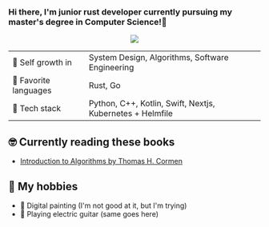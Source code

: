 ### Hi there, I'm junior rust developer currently pursuing my master's degree in Computer Science!👋
<p align="center">
<img src="https://github.com/cpprian/cpprian/blob/main/intro.gif" />
</p>

|  |  |
|---|---|
| 🌱 Self growth in | System Design, Algorithms, Software Engineering |
| 🥰 Favorite languages | Rust, Go |
| 🚀 Tech stack | Python, C++, Kotlin, Swift, Nextjs, Kubernetes + Helmfile |

## 🤓 Currently reading these books
  - [Introduction to Algorithms by Thomas H. Cormen](https://www.amazon.com/Introduction-Algorithms-3rd-MIT-Press/dp/0262033844)
  
## 💃 My hobbies
- 🎨 Digital painting (I'm not good at it, but I'm trying)
- 🎸 Playing electric guitar (same goes here)
